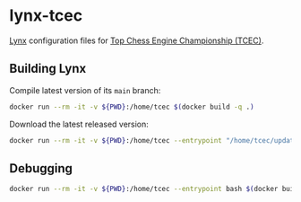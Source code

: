 # lynx-tcec

[Lynx](https://github.com/lynx-chess/Lynx) configuration files for [Top Chess Engine Championship (TCEC)](https://tcec-chess.com).

## Building Lynx

Compile latest version of its `main` branch:

```bash
docker run --rm -it -v ${PWD}:/home/tcec $(docker build -q .)
```

Download the latest released version:

```bash
docker run --rm -it -v ${PWD}:/home/tcec --entrypoint "/home/tcec/update-nobuild.sh" $(docker build -q .)
```

## Debugging

```bash
docker run --rm -it -v ${PWD}:/home/tcec --entrypoint bash $(docker build -q .)
```
